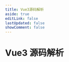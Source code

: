 ```yaml
---
title: Vue3源码解析
aside: true
editLink: false
lastUpdated: false
showComment: false
---
```


# Vue3 源码解析
